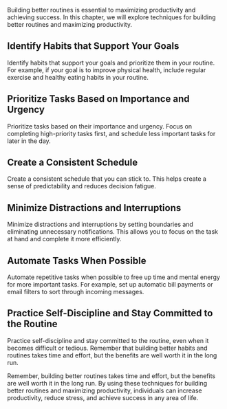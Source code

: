 
Building better routines is essential to maximizing productivity and achieving success. In this chapter, we will explore techniques for building better routines and maximizing productivity.

Identify Habits that Support Your Goals
---------------------------------------

Identify habits that support your goals and prioritize them in your routine. For example, if your goal is to improve physical health, include regular exercise and healthy eating habits in your routine.

Prioritize Tasks Based on Importance and Urgency
------------------------------------------------

Prioritize tasks based on their importance and urgency. Focus on completing high-priority tasks first, and schedule less important tasks for later in the day.

Create a Consistent Schedule
----------------------------

Create a consistent schedule that you can stick to. This helps create a sense of predictability and reduces decision fatigue.

Minimize Distractions and Interruptions
---------------------------------------

Minimize distractions and interruptions by setting boundaries and eliminating unnecessary notifications. This allows you to focus on the task at hand and complete it more efficiently.

Automate Tasks When Possible
----------------------------

Automate repetitive tasks when possible to free up time and mental energy for more important tasks. For example, set up automatic bill payments or email filters to sort through incoming messages.

Practice Self-Discipline and Stay Committed to the Routine
----------------------------------------------------------

Practice self-discipline and stay committed to the routine, even when it becomes difficult or tedious. Remember that building better habits and routines takes time and effort, but the benefits are well worth it in the long run.

Remember, building better routines takes time and effort, but the benefits are well worth it in the long run. By using these techniques for building better routines and maximizing productivity, individuals can increase productivity, reduce stress, and achieve success in any area of life.
